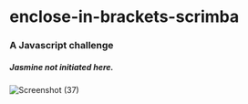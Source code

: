 # enclose-in-brackets-scrimba
### A Javascript challenge
##### Jasmine not initiated here.

![Screenshot (37)](https://user-images.githubusercontent.com/85759426/141643531-816b1534-3c98-45c3-9aa6-8e51afe65db2.png)

